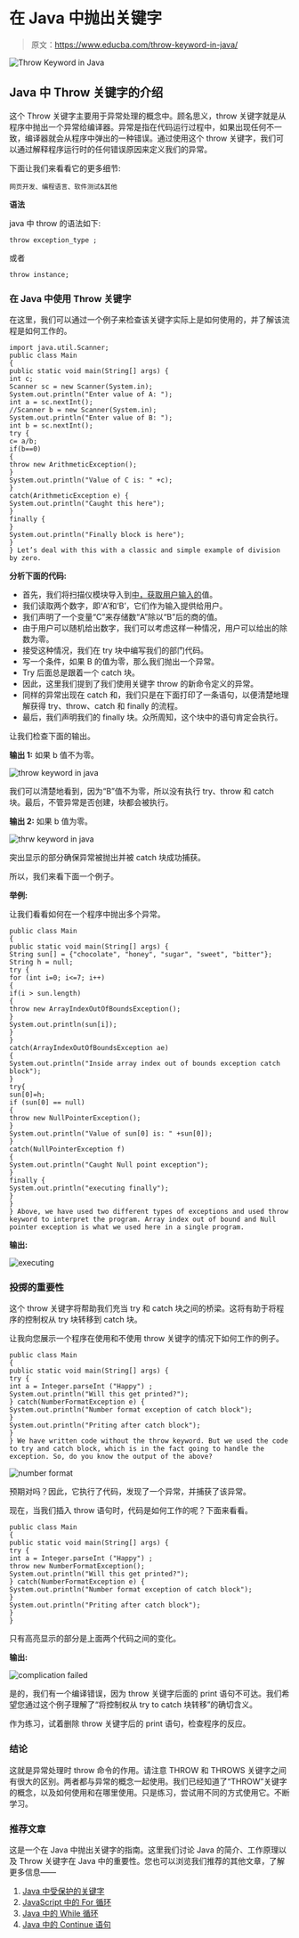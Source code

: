 # 在 Java 中抛出关键字

> 原文：<https://www.educba.com/throw-keyword-in-java/>

![Throw Keyword in Java](img/e2833bffc0461b6bd8b240f22b829463.png)



## Java 中 Throw 关键字的介绍

这个 Throw 关键字主要用于异常处理的概念中。顾名思义，throw 关键字就是从程序中抛出一个异常给编译器。异常是指在代码运行过程中，如果出现任何不一致，编译器就会从程序中弹出的一种错误。通过使用这个 throw 关键字，我们可以通过解释程序运行时的任何错误原因来定义我们的异常。

下面让我们来看看它的更多细节:

<small>网页开发、编程语言、软件测试&其他</small>

**语法**

java 中 throw 的语法如下:

```
throw exception_type ;
```

或者

```
throw instance;
```

### 在 Java 中使用 Throw 关键字

在这里，我们可以通过一个例子来检查该关键字实际上是如何使用的，并了解该流程是如何工作的。

```
import java.util.Scanner;
public class Main
{
public static void main(String[] args) {
int c;
Scanner sc = new Scanner(System.in);
System.out.println("Enter value of A: ");
int a = sc.nextInt();
//Scanner b = new Scanner(System.in);
System.out.println("Enter value of B: ");
int b = sc.nextInt();
try {
c= a/b;
if(b==0)
{
throw new ArithmeticException();
}
System.out.println("Value of C is: " +c);
}
catch(ArithmeticException e) {
System.out.println("Caught this here");
}
finally {
}
System.out.println("Finally block is here");
}
} Let’s deal with this with a classic and simple example of division by zero.
```

**分析下面的代码:**

*   首先，我们将扫描仪模块导入到[中，获取用户输入的](https://www.educba.com/java-user-input/)值。
*   我们读取两个数字，即‘A’和‘B’，它们作为输入提供给用户。
*   我们声明了一个变量“C”来存储数“A”除以“B”后的商的值。
*   由于用户可以随机给出数字，我们可以考虑这样一种情况，用户可以给出的除数为零。
*   接受这种情况，我们在 try 块中编写我们的部门代码。
*   写一个条件，如果 B 的值为零，那么我们抛出一个异常。
*   Try 后面总是跟着一个 catch 块。
*   因此，这里我们提到了我们使用关键字 throw 的新命令定义的异常。
*   同样的异常出现在 catch 和，我们只是在下面打印了一条语句，以便清楚地理解获得 try、throw、catch 和 finally 的流程。
*   最后，我们声明我们的 finally 块。众所周知，这个块中的语句肯定会执行。

让我们检查下面的输出。

**输出 1:** 如果 b 值不为零。

![throw keyword in java](img/e9c4771ec8eaa9ac4c17af4d5943775d.png)



我们可以清楚地看到，因为“B”值不为零，所以没有执行 try、throw 和 catch 块。最后，不管异常是否创建，块都会被执行。

**输出 2:** 如果 b 值为零。

![thrw keyword in java](img/2033999e1e8e79b832a905a87f45eb83.png)



突出显示的部分确保异常被抛出并被 catch 块成功捕获。

所以，我们来看下面一个例子。

**举例:**

让我们看看如何在一个程序中抛出多个异常。

```
public class Main
{
public static void main(String[] args) {
String sun[] = {"chocolate", "honey", "sugar", "sweet", "bitter"};
String h = null;
try {
for (int i=0; i<=7; i++)
{
if(i > sun.length)
{
throw new ArrayIndexOutOfBoundsException();
}
System.out.println(sun[i]);
}
}
catch(ArrayIndexOutOfBoundsException ae)
{
System.out.println("Inside array index out of bounds exception catch block");
}
try{
sun[0]=h;
if (sun[0] == null)
{
throw new NullPointerException();
}
System.out.println("Value of sun[0] is: " +sun[0]);
}
catch(NullPointerException f)
{
System.out.println("Caught Null point exception");
}
finally {
System.out.println("executing finally");
}
}
} Above, we have used two different types of exceptions and used throw keyword to interpret the program. Array index out of bound and Null pointer exception is what we used here in a single program.
```

**输出:**

![executing](img/0b3fe47269ea6c30b29e307e8f80edb6.png)



### 投掷的重要性

这个 throw 关键字将帮助我们充当 try 和 catch 块之间的桥梁。这将有助于将程序的控制权从 try 块转移到 catch 块。

让我向您展示一个程序在使用和不使用 throw 关键字的情况下如何工作的例子。

```
public class Main
{
public static void main(String[] args) {
try {
int a = Integer.parseInt ("Happy") ;
System.out.println("Will this get printed?");
} catch(NumberFormatException e) {
System.out.println("Number format exception of catch block");
}
System.out.println("Priting after catch block");
}
} We have written code without the throw keyword. But we used the code to try and catch block, which is in the fact going to handle the exception. So, do you know the output of the above?
```

![number format](img/22901e21fa9799431c690c475331641b.png)



预期对吗？因此，它执行了代码，发现了一个异常，并捕获了该异常。

现在，当我们插入 throw 语句时，代码是如何工作的呢？下面来看看。

```
public class Main
{
public static void main(String[] args) {
try {
int a = Integer.parseInt ("Happy") ;
throw new NumberFormatException();
System.out.println("Will this get printed?");
} catch(NumberFormatException e) {
System.out.println("Number format exception of catch block");
}
System.out.println("Priting after catch block");
}
}
```

只有高亮显示的部分是上面两个代码之间的变化。

**输出:**

![complication failed](img/d864fb478fa89f416766f807dc18d433.png)



是的，我们有一个编译错误，因为 throw 关键字后面的 print 语句不可达。我们希望您通过这个例子理解了“将控制权从 try to catch 块转移”的确切含义。

作为练习，试着删除 throw 关键字后的 print 语句，检查程序的反应。

### 结论

这就是异常处理时 throw 命令的作用。请注意 THROW 和 THROWS 关键字之间有很大的区别。两者都与异常的概念一起使用。我们已经知道了“THROW”关键字的概念，以及如何使用和在哪里使用。只是练习，尝试用不同的方式使用它。不断学习。

### 推荐文章

这是一个在 Java 中抛出关键字的指南。这里我们讨论 Java 的简介、工作原理以及 Throw 关键字在 Java 中的重要性。您也可以浏览我们推荐的其他文章，了解更多信息——

1.  [Java 中受保护的关键字](https://www.educba.com/protected-keyword-in-java/)
2.  [JavaScript 中的 For 循环](https://www.educba.com/for-loop-in-javascript/)
3.  [Java 中的 While 循环](https://www.educba.com/while-loop-in-java/)
4.  [Java 中的 Continue 语句](https://www.educba.com/continue-statement-in-java/)





